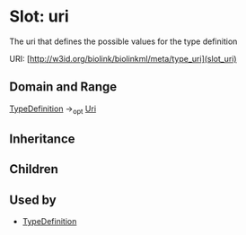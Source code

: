 # Slot: uri


The uri that defines the possible values for the type definition

URI: [http://w3id.org/biolink/biolinkml/meta/type_uri](slot_uri)
## Domain and Range

[TypeDefinition](TypeDefinition.md) -><sub>opt</sub> [Uri](Uri.md)
## Inheritance

## Children

## Used by

 * [TypeDefinition](TypeDefinition.md)
